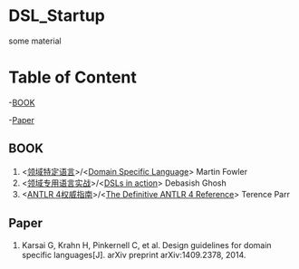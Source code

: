 # DSL_Startup
some material

# Table of Content

-[BOOK](#BOOK)

-[Paper](#Paper)


## BOOK
1. <[领域特定语言](https://book.douban.com/subject/21964984/)>/<[Domain Specific Language](https://www.amazon.com/Domain-Specific-Languages-Addison-Wesley-Signature-Fowler/dp/0321712943)> Martin Fowler
2. <[领域专用语言实战](https://book.douban.com/subject/25741352/)>/<[DSLs in action](https://www.amazon.com/DSLs-Action-Debasish-Ghosh/dp/1935182455)> Debasish Ghosh
3. <[ANTLR 4权威指南](https://book.douban.com/subject/27082372/)>/<[The Definitive ANTLR 4 Reference](https://www.amazon.com/Definitive-ANTLR-4-Reference/dp/1934356999)> Terence Parr

## Paper
1. Karsai G, Krahn H, Pinkernell C, et al. Design guidelines for domain specific languages[J]. arXiv preprint arXiv:1409.2378, 2014.
